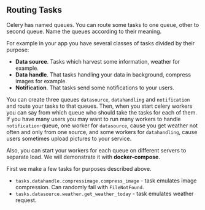 ## Routing Tasks

Celery has named queues. You can route some tasks to one queue, other to 
second queue. Name the queues according to their meaning.

For example in your app you have several classes of tasks divided by their 
purpose:
- **Data source**. Tasks which harvest some information, weather for example.
- **Data handle**. That tasks handling your data in background, compress images 
for example.
- **Notification**. That tasks send some notifications to your users.

You can create three queues `datasource`, `datahandling` and `notification` and
route your tasks to that queues. Then, when you start celery workers you can say 
from which queue who should take the tasks for each of them. If you have many 
users you may want to run many workers to handle `notification`-queue, one 
worker for `datasource`, cause you get weather not often and only from one 
source, and some workers for `datahandling`, cause users sometimes upload 
pictures to your service.

Also, you can start your workers for each queue on different servers to separate
load. We will demonstrate it with **docker-compose**.

First we make a few tasks for purposes described above.

- `tasks.datahandle.compressimage.compress_image` - task emulates image 
compression. Can randomly fail with `FileNotFound`.
- `tasks.datasource.weather.get_weather_today` - task emulates weather request. 